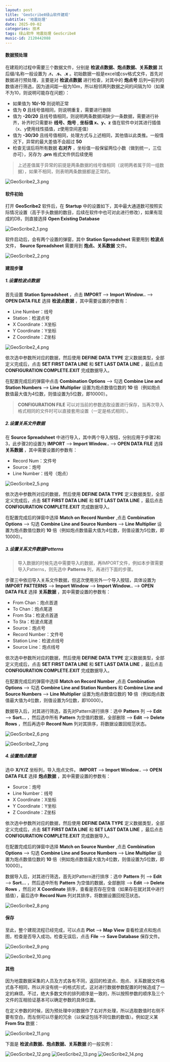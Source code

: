 ```yaml
---
layout: post
title: 'GeoScribeⅡ绿山软件建观'
subtitle: '地震处理'
date: 2025-09-02
categories: 技术
tags: 绿山软件 地震处理 GeoScribeⅡ
music-id: 2120442088
---
```


#### 数据预处理

在建观的过程中需要三个数据文件，分别是 **检波点数据、炮点数据、关系数据** 其后缀/名称一般设置为 **.r、.s、.x** 。初始数据一般是excel或csv格式文件，首先对数据进行预处理，主要是对 **检波点数据** 进行检查，对其中的 **炮点号** 后列➖前列的数值进行筛选，因为道间距一般为10m，所以相邻两列数据之间的间隔为10（如果不为10，则说明可能存在问题）：

* 如果值为 **10/-10** 则说明正常
* 值为 **0** 且线号值相同，则说明重复，需要进行删除
* 值为 **-20/20** 且线号值相同，则说明两条数据间缺少一条数据，需要进行补齐，补齐时只需要补 **线号、炮号** , **坐标值 x、y、z** 值在软件中对其进行插值（x、y使用线性插值，z使用空间差值）
* 值为 **-30/30** 且线号值相同，处理方式与上述相同，其他值以此类推。一般情况下，异常的最大差值不会超过 **50** 
* 检查无误后将所有数据 **右对齐** ，坐标值一般保留两位小数（做到统一，三位亦可），另存为 **.prn** 格式文件供后续使用

> 上述差值属于异常的前提是两条数据的线号值相同（说明两者属于同一组数据），如果不相同，则表明两条数据都是正常的。

![GeoScribe2_3.png](https://youke1.picui.cn/s1/2025/09/02/68b6b9e22b1f0.png)

#### 软件初始

打开 **GeoScribe2** 软件后，在 **Startup** 中的设置如下，其中最大通道数可按照实际情况设置（高于手头数据的数目，后续在软件中也可对此进行修改），如果有现成的DB，则直接选择 **Open Existing Database** 

![GeoScribe2_1.png](https://youke1.picui.cn/s1/2025/09/02/68b6b9e0f21e5.png)

软件启动后，会有两个设置的弹窗，其中 **Station Spreadsheet** 需要用到 **检波点** 文件， **Source Spreadsheet** 需要用到 **炮点、关系数据** 文件。

![GeoScribe2_2.png](https://youke1.picui.cn/s1/2025/09/02/68b6b9e211695.png)

#### 建观步骤

##### 1.设置检波点数据

首先设置 **Station Spreadsheet** ，点击 **IMPORT** --> **Import Window..** --> **OPEN DATA FILE** 选择 **检波点数据** ，其中需要设置的参数有：

* Line Number：线号
* Station：检波点号
* X Coordinate：X坐标
* Y Coordinate：Y坐标
* Z Coordinate：Z坐标

![GeoScribe2_4.png](https://youke1.picui.cn/s1/2025/09/02/68b6b9e2081f9.png)

依次选中参数所对应的数据，然后使用 **DEFINE DATA TYPE** 定义数据类型，全部定义完成后，点击 **SET FIRST DATA LINE** 和 **SET LAST DATA LINE** ，最后点击 **CONFIGURATION COMPLETE.EXIT** 完成数据导入。

在配置完成后的弹窗中点击 **Combination Options** --> 勾选 **Combine Line and Station Numbers** --> **Line Multiplier** 设置为炮点数值位数的 **10** 倍（例如炮点数值最大值为4位数，则值设置为5位数，即10000）。

> **CONFIGURATION FILE** 可以对当前的参数选取设置进行保存，当再次导入格式相同的文件时可以直接套用设置（一定是格式相同）。

##### 2.设置关系文件数据

在 **Source Spreadsheet** 中进行导入，其中两个导入按钮，分别应用于步骤2和3，此步骤2的设置为 **IMPORT** --> **Import Window..** --> **OPEN DATA FILE** 选择 **关系数据** ，其中需要设置的参数有：

* Record Num：文件号
* Source：炮号
* Line Number：线号（炮点）

![GeoScribe2_5.png](https://youke1.picui.cn/s1/2025/09/02/68b6b9e1e1315.png)

依次选中参数所对应的数据，然后使用 **DEFINE DATA TYPE** 定义数据类型，全部定义完成后，点击 **SET FIRST DATA LINE** 和 **SET LAST DATA LINE** ，最后点击 **CONFIGURATION COMPLETE.EXIT** 完成数据导入。

在配置完成后的弹窗中选择 **Match on Record Number** ,点击 **Combination Options** --> 勾选 **Combine Line and Source Numbers** --> **Line Multiplier** 设置为炮点数值位数的 **10** 倍（例如炮点数值最大值为4位数，则值设置为5位数，即10000）。

##### 3.设置关系文件数据Patterns

> 导入数据的时候先选中需要导入的数据，再IMPORT文件，例如本步骤需要导入Patterns，则先选中 **Patterns** 列，再进行下面的步骤。

步骤三中依旧导入关系文件数据，但这次使用另外一个导入按钮，具体设置为 **IMPORT PATTERNS** --> **Import Window** --> **Import Window..** --> **OPEN DATA FILE** 选择 **关系数据** ，其中需要设置的参数有：

* From Chan：炮点首道
* To Chan：炮点尾道
* From Sta：检波点首道
* To Sta：检波点尾道
* Source：炮点号
* Record Number：文件号
* Station Line：检波点线号
* Source Line：炮点线号

依次选中参数所对应的数据，然后使用 **DEFINE DATA TYPE** 定义数据类型，全部定义完成后，点击 **SET FIRST DATA LINE** 和 **SET LAST DATA LINE** ，最后点击 **CONFIGURATION COMPLETE.EXIT** 完成数据导入。

在配置完成后的弹窗中选择 **Match on Record Number** ,点击 **Combination Options** --> 勾选 **Combine Line and Station Numbers** 和 **Combine Line and Source Numbers** --> **Line Multiplier** 设置为炮点数值位数的 **10** 倍（例如炮点数值最大值为4位数，则值设置为5位数，即10000）。

数据导入后，对其进行筛选，首先对Pattern进行排序：选中 **Pattern** 列 --> **Edit** --> **Sort...** ，然后选中所有 **Pattern** 为空值的数据，全部删除 --> **Edit** --> **Delete Rows** ，然后再选中 **Record Num** 列对其排序，将数据设置回规范状态。

![GeoScribe2_6.png](https://youke1.picui.cn/s1/2025/09/02/68b6ba492b4ad.png)

![GeoScribe2_7.png](https://youke1.picui.cn/s1/2025/09/02/68b6ba491f657.png)

##### 4.设置炮点数据

选中 **X/Y/Z** 坐标列，导入炮点文件。 **IMPORT** --> **Import Window..** --> **OPEN DATA FILE** 选择 **炮点数据** ，其中需要设置的参数有：

* Source：炮号
* Line Number：线号
* X Coordinate：X坐标
* Y Coordinate：Y坐标
* Z Coordinate：Z坐标

依次选中参数所对应的数据，然后使用 **DEFINE DATA TYPE** 定义数据类型，全部定义完成后，点击 **SET FIRST DATA LINE** 和 **SET LAST DATA LINE** ，最后点击 **CONFIGURATION COMPLETE.EXIT** 完成数据导入。

在配置完成后的弹窗中选择 **Match on Source Number** ,点击 **Combination Options** --> 勾选 **Combine Line and Source Numbers** --> **Line Multiplier** 设置为炮点数值位数的 **10** 倍（例如炮点数值最大值为4位数，则值设置为5位数，即10000）。

数据导入后，对其进行筛选，首先对Pattern进行排序：选中 **Pattern** 列 --> **Edit** --> **Sort...** ，然后选中所有 **Pattern** 为空值的数据，全部删除 --> **Edit** --> **Delete Rows** ，然后对 **X Coordinate** 排序，查看是否存在空值（如果存在就对其中进行插值），最后选中 **Record Num** 列对其排序，将数据设置回规范状态。

![GeoScribe2_8.png](https://youke1.picui.cn/s1/2025/09/02/68b6ba49884f0.png)

#### 保存

至此，整个建观流程已经完成，可以点击 **Plot** --> **Map View** 查看检波点和炮点图，检查是否导入成功。检查无误后，点击 **File** --> **Save Database** 保存文件。

![GeoScribe2_9.png](https://youke1.picui.cn/s1/2025/09/02/68b6ba49bdb16.png)

![GeoScribe2_10.png](https://youke1.picui.cn/s1/2025/09/02/68b6ba496fa89.png)

#### 其他

因为地震数据采集的人员及方式各有不同，返回的检波点、炮点、关系数据文件格式各不相同，所以并没有统一的格式形式，这对进行数据参数配置的时候造成了一定的麻烦。不过，绝大多数文件的排列顺序是一致的，所以按照参数的顺序及三个文件的互相验证基本可以确定参数的具体位置。

在定义参数的时候，因为预处理中对数据作了右对齐处理，所以选取数值时右侧不要有空白，而左侧可以尽量的冗余（以保证包括不同位数的数值）。例如定义某 **From Sta** 数据：

![GeoScribe2_11.png](https://youke1.picui.cn/s1/2025/09/02/68b6ba7773c88.png)

下面是 **检波点数据、炮点数据、关系数据** 的一般实例：

![GeoScribe2_12.png](https://youke1.picui.cn/s1/2025/09/02/68b6ba7869a5c.png)
![GeoScribe2_13.png](https://youke1.picui.cn/s1/2025/09/02/68b6ba7847639.png)
![GeoScribe2_14.png](https://youke1.picui.cn/s1/2025/09/02/68b6ba786e700.png)
